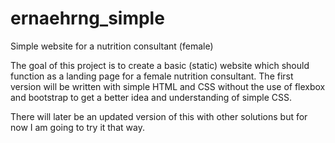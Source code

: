 # ernaehrng_simple
Simple website for a nutrition consultant (female)

The goal of this project is to create a basic (static) website which should function as a landing page for a female nutrition consultant.
The first version will be written with simple HTML and CSS without the use of flexbox and bootstrap to get a better idea and understanding of simple CSS. 

There will later be an updated version of this with other solutions but for now I am going to try it that way.

